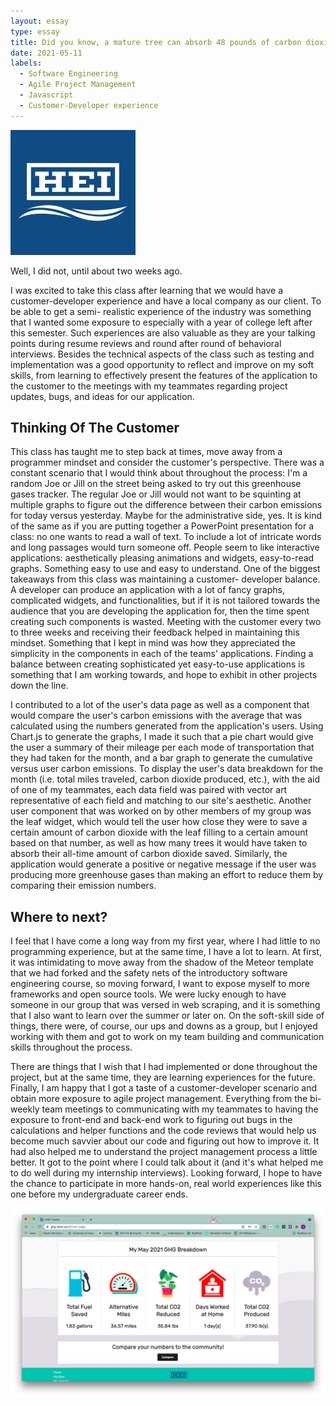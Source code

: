 ```yaml
---
layout: essay
type: essay
title: Did you know, a mature tree can absorb 48 pounds of carbon dioxide per year!
date: 2021-05-11
labels: 
  - Software Engineering
  - Agile Project Management
  - Javascript
  - Customer-Developer experience
---
```

<img class="ui right floated rounded image" src="/images/hei.jpg" length="200" width="200">

Well, I did not, until about two weeks ago.

I was excited to take this class after learning that we would have a customer-developer experience and have a local company as our client. To be able to get a semi-
realistic experience of the industry was something that I wanted some exposure to especially with a year of college left after this semester. Such experiences are 
also valuable as they are your talking points during resume reviews and round after round of behavioral interviews. Besides the technical aspects of 
the class such as testing and implementation was a good opportunity to reflect and improve on my soft skills, from learning to effectively present the features of 
the application to the customer to the meetings with my teammates regarding project updates, bugs, and ideas for our application. 

## Thinking Of The Customer

This class has taught me to step back at times, move away from a programmer mindset and consider the customer's perspective. There was a constant scenario that I 
would think about throughout the process: I'm a random Joe or Jill on the street being asked to try out this greenhouse gases tracker. The regular Joe or Jill would 
not want to be squinting at multiple graphs to figure out the difference between their carbon emissions for today versus yesterday. Maybe for the administrative 
side, yes. It is kind of the same as if you are putting together a PowerPoint presentation for a class: no one wants to read a wall of text. To include a lot of 
intricate words and long passages would turn someone off. People seem to like interactive applications: aesthetically pleasing animations and widgets, easy-to-read 
graphs. Something easy to use and easy to understand. One of the biggest takeaways from this class was maintaining a customer-
developer balance. A developer can produce an application with a lot of fancy graphs, complicated widgets, and functionalities, but if it is not tailored towards 
the audience that you are developing the application for, then the time spent creating such components is wasted. Meeting with the customer every two to three weeks 
and receiving their feedback helped in maintaining this mindset. Something that I kept in mind was how they appreciated the simplicity in the components in each of 
the teams' applications. Finding a balance between creating sophisticated yet easy-to-use applications is something that I am working towards, and hope to exhibit 
in other projects down the line.

I contributed to a lot of the user's data page as well as a component that would compare the user's carbon emissions with the average that was calculated using the 
numbers generated from the application's users. Using Chart.js to generate the graphs, I made it such that a pie chart would give the user a summary of their 
mileage per each mode of transportation that they had taken for the month, and a bar graph to generate the cumulative versus user carbon emissions. To display the 
user's data breakdown for the month (i.e. total miles traveled, carbon dioxide produced, etc.), with the aid of one of my teammates, each data field was paired with 
vector art representative of each field and matching to our site's aesthetic. Another user component that was worked on by other members of my group was the leaf 
widget, which would tell the user how close they were to save a certain amount of carbon dioxide with the leaf filling to a certain amount based on that number, as 
well as how many trees it would have taken to absorb their all-time amount of carbon dioxide saved. Similarly, the application would generate a positive 
or negative message if the user was producing more greenhouse gases than making an effort to reduce them by comparing their emission numbers.

## Where to next?

I feel that I have come a long way from my first year, where I had little to no programming experience, but at the same time, I have a lot to learn. At first, it 
was intimidating to move away from the shadow of the Meteor template that we had forked and the safety nets of the introductory software engineering course, so 
moving forward, I want to expose myself to more frameworks and open source tools. We were lucky enough to have someone in our group that was versed in web scraping, 
and it is something that I also want to learn over the summer or later on. On the soft-skill side of things, there were, of course, our ups and downs as a group, 
but I enjoyed working with them and got to work on my team building and communication skills throughout the process. 

There are things that I wish that I had implemented or done throughout the project, but at the same time, they are learning experiences for the future. Finally, I 
am happy that I got a taste of a customer-developer scenario and obtain more exposure to agile project management. Everything from the bi-weekly 
team meetings to communicating with my teammates to having the exposure to front-end and back-end work to figuring out bugs in the calculations and helper functions 
and the code reviews that would help us become much savvier about our code and figuring out how to improve it. It had also helped me to understand the project 
management process a little better. It got to the point where I could talk about it (and it's what helped me to do well during my internship interviews). Looking 
forward, I hope to have the chance to participate in more hands-on, real world experiences like this one before my undergraduate career ends. 

<img class="ui floated rounded image" src="/images/ghgProject.png" length="1000" width="1200">
